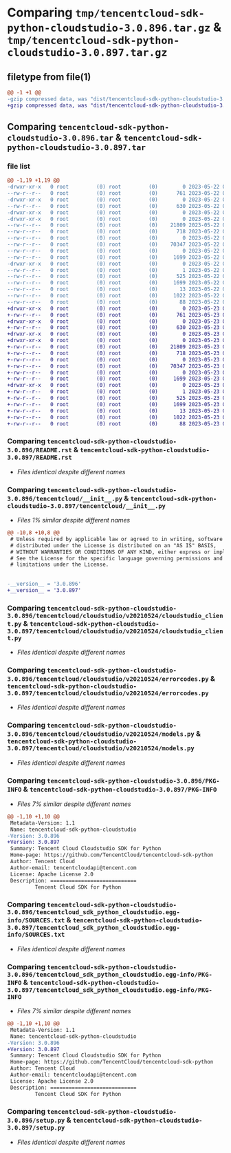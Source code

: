 # Comparing `tmp/tencentcloud-sdk-python-cloudstudio-3.0.896.tar.gz` & `tmp/tencentcloud-sdk-python-cloudstudio-3.0.897.tar.gz`

## filetype from file(1)

```diff
@@ -1 +1 @@
-gzip compressed data, was "dist/tencentcloud-sdk-python-cloudstudio-3.0.896.tar", last modified: Mon May 22 00:18:59 2023, max compression
+gzip compressed data, was "dist/tencentcloud-sdk-python-cloudstudio-3.0.897.tar", last modified: Tue May 23 02:18:06 2023, max compression
```

## Comparing `tencentcloud-sdk-python-cloudstudio-3.0.896.tar` & `tencentcloud-sdk-python-cloudstudio-3.0.897.tar`

### file list

```diff
@@ -1,19 +1,19 @@
-drwxr-xr-x   0 root         (0) root         (0)        0 2023-05-22 00:18:59.000000 tencentcloud-sdk-python-cloudstudio-3.0.896/
--rw-r--r--   0 root         (0) root         (0)      761 2023-05-22 00:18:59.000000 tencentcloud-sdk-python-cloudstudio-3.0.896/README.rst
-drwxr-xr-x   0 root         (0) root         (0)        0 2023-05-22 00:18:59.000000 tencentcloud-sdk-python-cloudstudio-3.0.896/tencentcloud/
--rw-r--r--   0 root         (0) root         (0)      630 2023-05-22 00:18:59.000000 tencentcloud-sdk-python-cloudstudio-3.0.896/tencentcloud/__init__.py
-drwxr-xr-x   0 root         (0) root         (0)        0 2023-05-22 00:18:59.000000 tencentcloud-sdk-python-cloudstudio-3.0.896/tencentcloud/cloudstudio/
-drwxr-xr-x   0 root         (0) root         (0)        0 2023-05-22 00:18:59.000000 tencentcloud-sdk-python-cloudstudio-3.0.896/tencentcloud/cloudstudio/v20210524/
--rw-r--r--   0 root         (0) root         (0)    21809 2023-05-22 00:18:59.000000 tencentcloud-sdk-python-cloudstudio-3.0.896/tencentcloud/cloudstudio/v20210524/cloudstudio_client.py
--rw-r--r--   0 root         (0) root         (0)      718 2023-05-22 00:18:59.000000 tencentcloud-sdk-python-cloudstudio-3.0.896/tencentcloud/cloudstudio/v20210524/errorcodes.py
--rw-r--r--   0 root         (0) root         (0)        0 2023-05-22 00:18:59.000000 tencentcloud-sdk-python-cloudstudio-3.0.896/tencentcloud/cloudstudio/v20210524/__init__.py
--rw-r--r--   0 root         (0) root         (0)    70347 2023-05-22 00:18:59.000000 tencentcloud-sdk-python-cloudstudio-3.0.896/tencentcloud/cloudstudio/v20210524/models.py
--rw-r--r--   0 root         (0) root         (0)        0 2023-05-22 00:18:59.000000 tencentcloud-sdk-python-cloudstudio-3.0.896/tencentcloud/cloudstudio/__init__.py
--rw-r--r--   0 root         (0) root         (0)     1699 2023-05-22 00:18:59.000000 tencentcloud-sdk-python-cloudstudio-3.0.896/PKG-INFO
-drwxr-xr-x   0 root         (0) root         (0)        0 2023-05-22 00:18:59.000000 tencentcloud-sdk-python-cloudstudio-3.0.896/tencentcloud_sdk_python_cloudstudio.egg-info/
--rw-r--r--   0 root         (0) root         (0)        1 2023-05-22 00:18:59.000000 tencentcloud-sdk-python-cloudstudio-3.0.896/tencentcloud_sdk_python_cloudstudio.egg-info/dependency_links.txt
--rw-r--r--   0 root         (0) root         (0)      525 2023-05-22 00:18:59.000000 tencentcloud-sdk-python-cloudstudio-3.0.896/tencentcloud_sdk_python_cloudstudio.egg-info/SOURCES.txt
--rw-r--r--   0 root         (0) root         (0)     1699 2023-05-22 00:18:59.000000 tencentcloud-sdk-python-cloudstudio-3.0.896/tencentcloud_sdk_python_cloudstudio.egg-info/PKG-INFO
--rw-r--r--   0 root         (0) root         (0)       13 2023-05-22 00:18:59.000000 tencentcloud-sdk-python-cloudstudio-3.0.896/tencentcloud_sdk_python_cloudstudio.egg-info/top_level.txt
--rw-r--r--   0 root         (0) root         (0)     1022 2023-05-22 00:18:59.000000 tencentcloud-sdk-python-cloudstudio-3.0.896/setup.py
--rw-r--r--   0 root         (0) root         (0)       88 2023-05-22 00:18:59.000000 tencentcloud-sdk-python-cloudstudio-3.0.896/setup.cfg
+drwxr-xr-x   0 root         (0) root         (0)        0 2023-05-23 02:18:06.000000 tencentcloud-sdk-python-cloudstudio-3.0.897/
+-rw-r--r--   0 root         (0) root         (0)      761 2023-05-23 02:18:06.000000 tencentcloud-sdk-python-cloudstudio-3.0.897/README.rst
+drwxr-xr-x   0 root         (0) root         (0)        0 2023-05-23 02:18:06.000000 tencentcloud-sdk-python-cloudstudio-3.0.897/tencentcloud/
+-rw-r--r--   0 root         (0) root         (0)      630 2023-05-23 02:18:06.000000 tencentcloud-sdk-python-cloudstudio-3.0.897/tencentcloud/__init__.py
+drwxr-xr-x   0 root         (0) root         (0)        0 2023-05-23 02:18:06.000000 tencentcloud-sdk-python-cloudstudio-3.0.897/tencentcloud/cloudstudio/
+drwxr-xr-x   0 root         (0) root         (0)        0 2023-05-23 02:18:06.000000 tencentcloud-sdk-python-cloudstudio-3.0.897/tencentcloud/cloudstudio/v20210524/
+-rw-r--r--   0 root         (0) root         (0)    21809 2023-05-23 02:18:06.000000 tencentcloud-sdk-python-cloudstudio-3.0.897/tencentcloud/cloudstudio/v20210524/cloudstudio_client.py
+-rw-r--r--   0 root         (0) root         (0)      718 2023-05-23 02:18:06.000000 tencentcloud-sdk-python-cloudstudio-3.0.897/tencentcloud/cloudstudio/v20210524/errorcodes.py
+-rw-r--r--   0 root         (0) root         (0)        0 2023-05-23 02:18:06.000000 tencentcloud-sdk-python-cloudstudio-3.0.897/tencentcloud/cloudstudio/v20210524/__init__.py
+-rw-r--r--   0 root         (0) root         (0)    70347 2023-05-23 02:18:06.000000 tencentcloud-sdk-python-cloudstudio-3.0.897/tencentcloud/cloudstudio/v20210524/models.py
+-rw-r--r--   0 root         (0) root         (0)        0 2023-05-23 02:18:06.000000 tencentcloud-sdk-python-cloudstudio-3.0.897/tencentcloud/cloudstudio/__init__.py
+-rw-r--r--   0 root         (0) root         (0)     1699 2023-05-23 02:18:06.000000 tencentcloud-sdk-python-cloudstudio-3.0.897/PKG-INFO
+drwxr-xr-x   0 root         (0) root         (0)        0 2023-05-23 02:18:06.000000 tencentcloud-sdk-python-cloudstudio-3.0.897/tencentcloud_sdk_python_cloudstudio.egg-info/
+-rw-r--r--   0 root         (0) root         (0)        1 2023-05-23 02:18:06.000000 tencentcloud-sdk-python-cloudstudio-3.0.897/tencentcloud_sdk_python_cloudstudio.egg-info/dependency_links.txt
+-rw-r--r--   0 root         (0) root         (0)      525 2023-05-23 02:18:06.000000 tencentcloud-sdk-python-cloudstudio-3.0.897/tencentcloud_sdk_python_cloudstudio.egg-info/SOURCES.txt
+-rw-r--r--   0 root         (0) root         (0)     1699 2023-05-23 02:18:06.000000 tencentcloud-sdk-python-cloudstudio-3.0.897/tencentcloud_sdk_python_cloudstudio.egg-info/PKG-INFO
+-rw-r--r--   0 root         (0) root         (0)       13 2023-05-23 02:18:06.000000 tencentcloud-sdk-python-cloudstudio-3.0.897/tencentcloud_sdk_python_cloudstudio.egg-info/top_level.txt
+-rw-r--r--   0 root         (0) root         (0)     1022 2023-05-23 02:18:06.000000 tencentcloud-sdk-python-cloudstudio-3.0.897/setup.py
+-rw-r--r--   0 root         (0) root         (0)       88 2023-05-23 02:18:06.000000 tencentcloud-sdk-python-cloudstudio-3.0.897/setup.cfg
```

### Comparing `tencentcloud-sdk-python-cloudstudio-3.0.896/README.rst` & `tencentcloud-sdk-python-cloudstudio-3.0.897/README.rst`

 * *Files identical despite different names*

### Comparing `tencentcloud-sdk-python-cloudstudio-3.0.896/tencentcloud/__init__.py` & `tencentcloud-sdk-python-cloudstudio-3.0.897/tencentcloud/__init__.py`

 * *Files 1% similar despite different names*

```diff
@@ -10,8 +10,8 @@
 # Unless required by applicable law or agreed to in writing, software
 # distributed under the License is distributed on an "AS IS" BASIS,
 # WITHOUT WARRANTIES OR CONDITIONS OF ANY KIND, either express or implied.
 # See the License for the specific language governing permissions and
 # limitations under the License.
 
 
-__version__ = '3.0.896'
+__version__ = '3.0.897'
```

### Comparing `tencentcloud-sdk-python-cloudstudio-3.0.896/tencentcloud/cloudstudio/v20210524/cloudstudio_client.py` & `tencentcloud-sdk-python-cloudstudio-3.0.897/tencentcloud/cloudstudio/v20210524/cloudstudio_client.py`

 * *Files identical despite different names*

### Comparing `tencentcloud-sdk-python-cloudstudio-3.0.896/tencentcloud/cloudstudio/v20210524/errorcodes.py` & `tencentcloud-sdk-python-cloudstudio-3.0.897/tencentcloud/cloudstudio/v20210524/errorcodes.py`

 * *Files identical despite different names*

### Comparing `tencentcloud-sdk-python-cloudstudio-3.0.896/tencentcloud/cloudstudio/v20210524/models.py` & `tencentcloud-sdk-python-cloudstudio-3.0.897/tencentcloud/cloudstudio/v20210524/models.py`

 * *Files identical despite different names*

### Comparing `tencentcloud-sdk-python-cloudstudio-3.0.896/PKG-INFO` & `tencentcloud-sdk-python-cloudstudio-3.0.897/PKG-INFO`

 * *Files 7% similar despite different names*

```diff
@@ -1,10 +1,10 @@
 Metadata-Version: 1.1
 Name: tencentcloud-sdk-python-cloudstudio
-Version: 3.0.896
+Version: 3.0.897
 Summary: Tencent Cloud Cloudstudio SDK for Python
 Home-page: https://github.com/TencentCloud/tencentcloud-sdk-python
 Author: Tencent Cloud
 Author-email: tencentcloudapi@tencent.com
 License: Apache License 2.0
 Description: ============================
         Tencent Cloud SDK for Python
```

### Comparing `tencentcloud-sdk-python-cloudstudio-3.0.896/tencentcloud_sdk_python_cloudstudio.egg-info/SOURCES.txt` & `tencentcloud-sdk-python-cloudstudio-3.0.897/tencentcloud_sdk_python_cloudstudio.egg-info/SOURCES.txt`

 * *Files identical despite different names*

### Comparing `tencentcloud-sdk-python-cloudstudio-3.0.896/tencentcloud_sdk_python_cloudstudio.egg-info/PKG-INFO` & `tencentcloud-sdk-python-cloudstudio-3.0.897/tencentcloud_sdk_python_cloudstudio.egg-info/PKG-INFO`

 * *Files 7% similar despite different names*

```diff
@@ -1,10 +1,10 @@
 Metadata-Version: 1.1
 Name: tencentcloud-sdk-python-cloudstudio
-Version: 3.0.896
+Version: 3.0.897
 Summary: Tencent Cloud Cloudstudio SDK for Python
 Home-page: https://github.com/TencentCloud/tencentcloud-sdk-python
 Author: Tencent Cloud
 Author-email: tencentcloudapi@tencent.com
 License: Apache License 2.0
 Description: ============================
         Tencent Cloud SDK for Python
```

### Comparing `tencentcloud-sdk-python-cloudstudio-3.0.896/setup.py` & `tencentcloud-sdk-python-cloudstudio-3.0.897/setup.py`

 * *Files identical despite different names*

